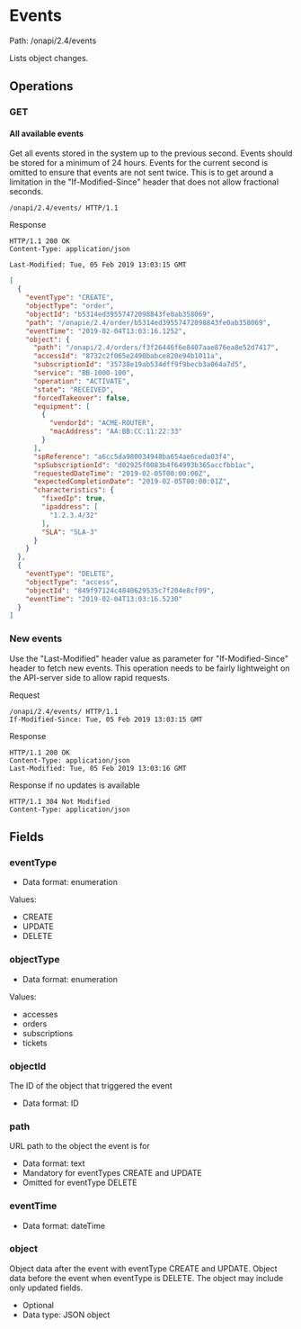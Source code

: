 # Events

Path: /onapi/2.4/events

Lists object changes. 

## Operations 

### GET

#### All available events
Get all events stored in the system up to the previous second. Events should be stored for a minimum of 24 hours.
Events for the current second is omitted to ensure that events are not sent twice. This is to get around a limitation 
in the "If-Modified-Since" header that does not allow fractional seconds. 

```HTTP
/onapi/2.4/events/ HTTP/1.1
```

Response 
```HTTP
HTTP/1.1 200 OK
Content-Type: application/json

Last-Modified: Tue, 05 Feb 2019 13:03:15 GMT
```
```JSON
[
  {
    "eventType": "CREATE",
    "objectType": "order",
    "objectId": "b5314ed39557472098843fe0ab358069",
    "path": "/onapie/2.4/order/b5314ed39557472098843fe0ab358069",
    "eventTime": "2019-02-04T13:03:16.1252",
    "object": {
      "path": "/onapi/2.4/orders/f3f26446f6e8407aae876ea8e52d7417",
      "accessId": "8732c2f065e2490babce820e94b1011a",
      "subscriptionId": "35738e19ab534dff9f9becb3a064a7d5",
      "service": "BB-1000-100",
      "operation": "ACTIVATE",
      "state": "RECEIVED",
      "forcedTakeover": false,
      "equipment": [
        {
          "vendorId": "ACME-ROUTER",
          "macAddress": "AA:BB:CC:11:22:33"
        }
      ],
      "spReference": "a6cc5da980034948ba654ae6ceda03f4",
      "spSubscriptionId": "d02925f0083b4f64993b365accfbb1ac",
      "requestedDateTime": "2019-02-05T00:00:00Z",
      "expectedCompletionDate": "2019-02-05T00:00:01Z",
      "characteristics": {
        "fixedIp": true,
        "ipaddress": [
          "1.2.3.4/32"
        ],
        "SLA": "SLA-3"
      }
    }
  },
  {
    "eventType": "DELETE",
    "objectType": "access",
    "objectId": "849f97124c4840629535c7f204e8cf09",
    "eventTime": "2019-02-04T13:03:16.5230"
  }
]
```

### New events

Use the "Last-Modified" header value as parameter for "If-Modified-Since" header to fetch new events. This operation 
needs to be fairly lightweight on the API-server side to allow rapid requests.

Request
```HTTP
/onapi/2.4/events/ HTTP/1.1
If-Modified-Since: Tue, 05 Feb 2019 13:03:15 GMT
```

Response
```HTTP
HTTP/1.1 200 OK
Content-Type: application/json
Last-Modified: Tue, 05 Feb 2019 13:03:16 GMT
```

Response if no updates is available 
```HTTP
HTTP/1.1 304 Not Modified
Content-Type: application/json
```

## Fields

### eventType

 * Data format: enumeration

Values: 
 * CREATE
 * UPDATE
 * DELETE


### objectType

 * Data format: enumeration

Values: 
 * accesses
 * orders
 * subscriptions
 * tickets

### objectId

The ID of the object that triggered the event

 * Data format: ID

### path

URL path to the object the event is for

 * Data format: text 
 * Mandatory for eventTypes CREATE and UPDATE
 * Omitted for eventType DELETE
 
### eventTime

 * Data format: dateTime

### object

Object data after the event with eventType CREATE and UPDATE. Object data before the event when eventType is DELETE. 
The object may include only updated fields. 

 * Optional
 * Data type: JSON object

